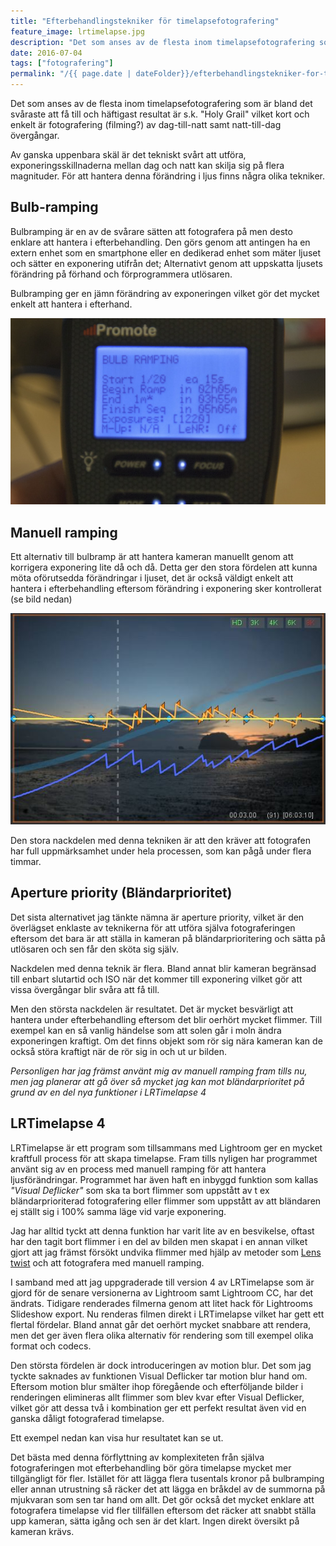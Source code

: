 ```yaml
---
title: "Efterbehandlings­tekniker för timelapse­fotografering"
feature_image: lrtimelapse.jpg
description: "Det som anses av de flesta inom timelapsefotografering som är bland det svåraste att få till och häftigast resultat är s.k. “Holy Grail”…"
date: 2016-07-04
tags: ["fotografering"]
permalink: "/{{ page.date | dateFolder}}/efterbehandlingstekniker-for-timelapsefotografering/index.html"
---
```


Det som anses av de flesta inom timelapsefotografering som är bland det svåraste att få till och häftigast resultat är s.k. "Holy Grail" vilket kort och enkelt är fotografering (filming?) av dag-till-natt samt natt-till-dag övergångar.

Av ganska uppenbara skäl är det tekniskt svårt att utföra, exponeringsskillnaderna mellan dag och natt kan skilja sig på flera magnituder. För att hantera denna förändring i ljus finns några olika tekniker.

## Bulb-ramping

Bulbramping är en av de svårare sätten att fotografera på men desto enklare att hantera i efterbehandling. Den görs genom att antingen ha en extern enhet som en smartphone eller en dedikerad enhet som mäter ljuset och sätter en exponering utifrån det; Alternativt genom att uppskatta ljusets förändring på förhand och förprogrammera utlösaren.

Bulbramping ger en jämn förändring av exponeringen vilket gör det mycket enkelt att hantera i efterhand.

![Bulb-ramping with Promote](bulb-ramping.jpg)

## Manuell ramping

Ett alternativ till bulbramp är att hantera kameran manuellt genom att korrigera exponering lite då och då. Detta ger den stora fördelen att kunna möta oförutsedda förändringar i ljuset, det är också väldigt enkelt att hantera i efterbehandling eftersom förändring i exponering sker kontrollerat (se bild nedan)

![Manual ramping i LRTimelapse](2015-04-15-13_28_22-LRTimelapse-4-0_Holy_Grail1.jpg)

Den stora nackdelen med denna tekniken är att den kräver att fotografen har full uppmärksamhet under hela processen, som kan pågå under flera timmar.

## Aperture priority (Bländarprioritet)

Det sista alternativet jag tänkte nämna är aperture priority, vilket är den överlägset enklaste av teknikerna för att utföra själva fotograferingen eftersom det bara är att ställa in kameran på bländarprioritering och sätta på utlösaren och sen får den sköta sig själv.

Nackdelen med denna teknik är flera. Bland annat blir kameran begränsad till enbart slutartid och ISO när det kommer till exponering vilket gör att vissa övergångar blir svåra att få till.

Men den största nackdelen är resultatet. Det är mycket besvärligt att hantera under efterbehandling eftersom det blir oerhört mycket flimmer. Till exempel kan en så vanlig händelse som att solen går i moln ändra exponeringen kraftigt. Om det finns objekt som rör sig nära kameran kan de också störa kraftigt när de rör sig in och ut ur bilden.

_Personligen har jag främst använt mig av manuell ramping fram tills nu, men jag planerar att gå över så mycket jag kan mot bländarprioritet på grund av en del nya funktioner i LRTimelapse 4_

## LRTimelapse 4

LRTimelapse är ett program som tillsammans med Lightroom ger en mycket kraftfull process för att skapa timelapse. Fram tills nyligen har programmet använt sig av en process med manuell ramping för att hantera ljusförändringar. Programmet har även haft en inbyggd funktion som kallas _"Visual Deflicker"_ som ska ta bort flimmer som uppstått av t ex bländarprioriterad fotografering eller flimmer som uppstått av att bländaren ej ställt sig i 100% samma läge vid varje exponering.

Jag har alltid tyckt att denna funktion har varit lite av en besvikelse, oftast har den tagit bort flimmer i en del av bilden men skapat i en annan vilket gjort att jag främst försökt undvika flimmer med hjälp av metoder som [Lens twist](https://vimeo.com/30974031) och att fotografera med manuell ramping.

I samband med att jag uppgraderade till version 4 av LRTimelapse som är gjord för de senare versionerna av Lightroom samt Lightroom CC, har det ändrats. Tidigare renderades filmerna genom att litet hack för Lightrooms Slideshow export. Nu renderas filmen direkt i LRTimelapse vilket har gett ett flertal fördelar. Bland annat går det oerhört mycket snabbare att rendera, men det ger även flera olika alternativ för rendering som till exempel olika format och codecs.

Den största fördelen är dock introduceringen av motion blur. Det som jag tyckte saknades av funktionen Visual Deflicker tar motion blur hand om. Eftersom motion blur smälter ihop föregående och efterföljande bilder i renderingen elimineras allt flimmer som blev kvar efter Visual Deflicker, vilket gör att dessa två i kombination ger ett perfekt resultat även vid en ganska dåligt fotograferad timelapse.

Ett exempel nedan kan visa hur resultatet kan se ut.

Det bästa med denna förflyttning av komplexiteten från själva fotograferingen mot efterbehandling bör göra timelapse mycket mer tillgängligt för fler. Istället för att lägga flera tusentals kronor på bulbramping eller annan utrustning så räcker det att lägga en bråkdel av de summorna på mjukvaran som sen tar hand om allt. Det gör också det mycket enklare att fotografera timelapse vid fler tillfällen eftersom det räcker att snabbt ställa upp kameran, sätta igång och sen är det klart. Ingen direkt översikt på kameran krävs.
